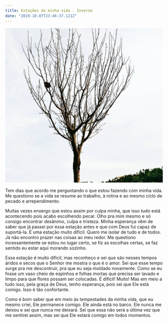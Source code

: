 ```yaml
---
title: Estações da minha vida - Inverno
date: "2019-10-07T23:46:37.121Z"
---
```


![alt text](./arvore_inverno.jpg "Árvore seca no inverno")

Tem dias que acordo me perguntando o que estou fazendo com minha vida. Me questiono se a vida se resume ao trabalho, à rotina e ao mesmo ciclo de pecado e arrependimento.

Muitas vezes enxergo que estou assim por culpa minha, que isso tudo está acontecendo pois acabo escolhendo pecar. Olho pra mim mesmo e só consigo encontrar desânimo, culpa e tristeza. Minha esperança vêm de saber que já passei por essa estação antes e que com Deus fui capaz de suportá-la. É uma estação muito díficil. Quero me isolar de tudo e de todos. Já não encontro prazer nas coisas ao meu redor. Me questiono incessantemente se estou no lugar certo, se fiz as escolhas certas, se faz sentido eu estar aqui morando sozinho.


Essa estação é muito díficil, mas reconheço e sei que são nesses tempos áridos e secos que o Senhor me mostra o que é o amor. Sei que esse tempo surge pra me descontruir, pra que eu seja moldado novamente. Como se eu fosse um vaso cheio de espinhos e folhas mortas que precisa ser lavado e limpo para que flores possam ser colocadas. É díficil! Muito! Mas em meio a tudo isso, pela graça de Deus, tenho esperança, pois sei que Ele está comigo. Isso é tão confortante.

Como é bom saber que em meio às tempestades da minha vida, que eu mesmo criei, Ele permanece comigo. Ele ainda está no barco. Ele nunca me deixou e sei que nunca me deixará. Sei que essa não será a última vez que me sentirei assim, mas sei que Ele estará comigo em todos momentos.

